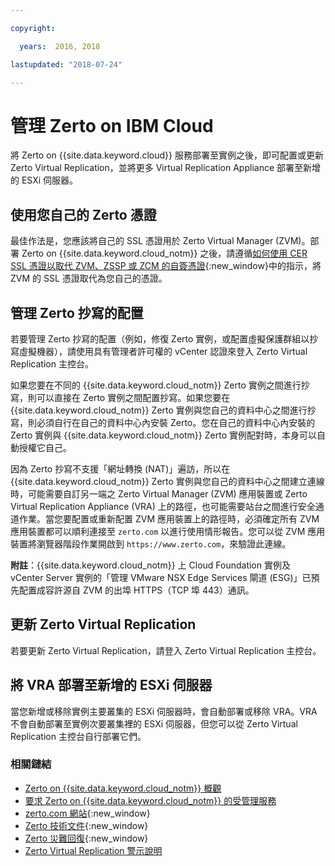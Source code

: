 ```yaml
---

copyright:

  years:  2016, 2018

lastupdated: "2018-07-24"

---
```


# 管理 Zerto on IBM Cloud

將 Zerto on {{site.data.keyword.cloud}} 服務部署至實例之後，即可配置或更新 Zerto Virtual Replication，並將更多 Virtual Replication Appliance 部署至新增的 ESXi 伺服器。

## 使用您自己的 Zerto 憑證

最佳作法是，您應該將自己的 SSL 憑證用於 Zerto Virtual Manager (ZVM)。部署 Zerto on {{site.data.keyword.cloud_notm}} 之後，請遵循[如何使用 CER SSL 憑證以取代 ZVM、ZSSP 或 ZCM 的自簽憑證](https://www.zerto.com/myzerto/knowledge-base/how-to-use-a-cer-ssl-certificate-to-replace-the-self-signed-certificate-for-the-zvm-zssp-or-zcm/){:new_window}中的指示，將 ZVM 的 SSL 憑證取代為您自己的憑證。

## 管理 Zerto 抄寫的配置

若要管理 Zerto 抄寫的配置（例如，修復 Zerto 實例，或配置虛擬保護群組以抄寫虛擬機器），請使用具有管理者許可權的 vCenter 認證來登入 Zerto Virtual Replication 主控台。

如果您要在不同的 {{site.data.keyword.cloud_notm}} Zerto 實例之間進行抄寫，則可以直接在 Zerto 實例之間配置抄寫。如果您要在 {{site.data.keyword.cloud_notm}} Zerto 實例與您自己的資料中心之間進行抄寫，則必須自行在自己的資料中心內安裝 Zerto。您在自己的資料中心內安裝的 Zerto 實例與 {{site.data.keyword.cloud_notm}} Zerto 實例配對時，本身可以自動授權它自己。

因為 Zerto 抄寫不支援「網址轉換 (NAT)」遍訪，所以在 {{site.data.keyword.cloud_notm}} Zerto 實例與您自己的資料中心之間建立連線時，可能需要自訂另一端之 Zerto Virtual Manager (ZVM) 應用裝置或 Zerto Virtual Replication Appliance (VRA) 上的路徑，也可能需要站台之間進行安全通道作業。當您要配置或重新配置 ZVM 應用裝置上的路徑時，必須確定所有 ZVM 應用裝置都可以順利連接至 `zerto.com` 以進行使用情形報告。您可以從 ZVM 應用裝置將瀏覽器階段作業開啟到 `https://www.zerto.com`，來驗證此連線。

**附註**：{{site.data.keyword.cloud_notm}} 上 Cloud Foundation 實例及 vCenter Server 實例的「管理 VMware NSX Edge Services 閘道 (ESG)」已預先配置成容許源自 ZVM 的出埠 HTTPS（TCP 埠 443）通訊。

## 更新 Zerto Virtual Replication

若要更新 Zerto Virtual Replication，請登入 Zerto Virtual Replication 主控台。

## 將 VRA 部署至新增的 ESXi 伺服器

當您新增或移除實例主要叢集的 ESXi 伺服器時，會自動部署或移除 VRA。VRA 不會自動部署至實例次要叢集裡的 ESXi 伺服器，但您可以從 Zerto Virtual Replication 主控台自行部署它們。

### 相關鏈結

* [Zerto on {{site.data.keyword.cloud_notm}} 概觀](addingzertodr.html)
* [要求 Zerto on {{site.data.keyword.cloud_notm}} 的受管理服務](managing_zerto_services.html)
* [zerto.com 網站](https://www.zerto.com){:new_window}
* [Zerto 技術文件](https://www.zerto.com/myzerto/technical-documentation/){:new_window}
* [Zerto 災難回復](https://www.ibm.com/cloud/garage/architectures/virtualizationArchitecture/zerto){:new_window}
* [Zerto Virtual Replication 警示說明](https://www.zerto.com/myzerto/knowledge-base/explanation-of-zvr-alerts/)

